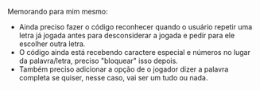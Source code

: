 Memorando para mim mesmo:

- Ainda preciso fazer o código reconhecer quando o usuário repetir uma letra já jogada antes para desconsiderar a jogada e pedir para ele escolher outra letra.
- O código ainda está recebendo caractere especial e números no lugar da palavra/letra, preciso "bloquear" isso depois.
- Também preciso adicionar a opção de o jogador dizer a palavra completa se quiser, nesse caso, vai ser um tudo ou nada.
